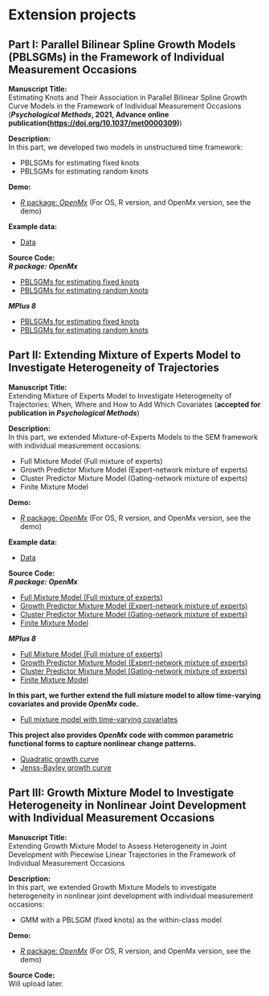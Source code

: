 # Extension projects

## Part I: Parallel Bilinear Spline Growth Models (PBLSGMs) in the Framework of Individual Measurement Occasions
**Manuscript Title:** <br>
Estimating Knots and Their Association in Parallel Bilinear Spline Growth Curve Models in the Framework of Individual Measurement Occasions (***Psychological Methods*, 2021, Advance online publication(https://doi.org/10.1037/met0000309)**)

**Description:** <br>
In this part, we developed two models in unstructured time framework:
- PBLSGMs for estimating fixed knots 
- PBLSGMs for estimating random knots

**Demo:**
- [*R* package: *OpenMx*](https://github.com/Veronica0206/Extension_projects/blob/master/Part%201/OpenMx_demo1.md)
(For OS, R version, and OpenMx version, see the demo)

**Example data:** <br>
- [Data](https://github.com/Veronica0206/Extension_projects/blob/master/Part%201/example_data.csv)

**Source Code:** <br>
***R package: OpenMx*** <br>
- [PBLSGMs for estimating fixed knots](https://github.com/Veronica0206/Extension_projects/blob/master/Part%201/OpenMx_E1/PBLSGM_fixed.R)
- [PBLSGMs for estimating random knots](https://github.com/Veronica0206/Extension_projects/blob/master/Part%201/OpenMx_E1/PBLSGM_random.R)

***MPlus 8*** <br>
- [PBLSGMs for estimating fixed knots](https://github.com/Veronica0206/Extension_projects/blob/master/Part%201/MPlus8_E1/PBLSGM_Unknown%20Fixed%20Knot.inp)
- [PBLSGMs for estimating random knots](https://github.com/Veronica0206/Extension_projects/blob/master/Part%201/MPlus8_E1/PBLSGM_Unknown%20Random%20Knot.inp)

## Part II: Extending Mixture of Experts Model to Investigate Heterogeneity of Trajectories
**Manuscript Title:** <br>
Extending Mixture of Experts Model to Investigate Heterogeneity of Trajectories: When, Where and How to Add Which Covariates (**accepted for publication in *Psychological Methods***)

**Description:** <br>
In this part, we extended Mixture-of-Experts Models to the SEM framework with individual measurement occasions:
- Full Mixture Model (Full mixture of experts)
- Growth Predictor Mixture Model (Expert-network mixture of experts)
- Cluster Predictor Mixture Model (Gating-network mixture of experts)
- Finite Mixture Model

**Demo:** 
- [*R* package: *OpenMx*](https://github.com/Veronica0206/Extension_projects/blob/master/Part%202/OpenMx_demo2.md)
(For OS, R version, and OpenMx version, see the demo)

**Example data:** <br>
- [Data](https://github.com/Veronica0206/Extension_projects/blob/master/Part%202/example_data.csv)

**Source Code:** <br>
***R package: OpenMx*** <br>
- [Full Mixture Model (Full mixture of experts)](https://github.com/Veronica0206/Extension_projects/blob/master/Part%202/OpenMx_E2/full_MoE.R)
- [Growth Predictor Mixture Model (Expert-network mixture of experts)](https://github.com/Veronica0206/Extension_projects/blob/master/Part%202/OpenMx_E2/expert_MoE.R)
- [Cluster Predictor Mixture Model (Gating-network mixture of experts)](https://github.com/Veronica0206/Extension_projects/blob/master/Part%202/OpenMx_E2/gating_MoE.R)
- [Finite Mixture Model](https://github.com/Veronica0206/Extension_projects/blob/master/Part%202/OpenMx_E2/FMM.R)

***MPlus 8*** <br>
- [Full Mixture Model (Full mixture of experts)](https://github.com/Veronica0206/Extension_projects/blob/master/Part%202/MPlus8_E2/Full%20MoE.inp)
- [Growth Predictor Mixture Model (Expert-network mixture of experts)](https://github.com/Veronica0206/Extension_projects/blob/master/Part%202/MPlus8_E2/Expert-network%20MoE.inp)
- [Cluster Predictor Mixture Model (Gating-network mixture of experts)](https://github.com/Veronica0206/Extension_projects/blob/master/Part%202/MPlus8_E2/Gating-network%20MoE.inp)
- [Finite Mixture Model](https://github.com/Veronica0206/Extension_projects/blob/master/Part%202/MPlus8_E2/FMM.inp)

**In this part, we further extend the full mixture model to allow time-varying covariates and provide *OpenMx* code.**
- [Full mixture model with time-varying covariates](https://github.com/Veronica0206/Extension_projects/blob/master/Part%202/R1_extension/OpenMx_E2R/fun_for_VaryingMoE.R)

**This project also provides *OpenMx* code with common parametric functional forms to capture nonlinear change patterns.**
- [Quadratic growth curve](https://github.com/Veronica0206/Extension_projects/blob/master/Part%202/R1_sensitivity/full_MoE_quad.R)
- [Jenss-Bayley growth curve](https://github.com/Veronica0206/Extension_projects/blob/master/Part%202/R1_sensitivity/full_MoE_JB.R)

## Part III: Growth Mixture Model to Investigate Heterogeneity in Nonlinear Joint Development with Individual Measurement Occasions
**Manuscript Title:** <br>
Extending Growth Mixture Model to Assess Heterogeneity in Joint Development with Piecewise Linear Trajectories in the Framework of Individual Measurement Occasions

**Description:** <br>
In this part, we extended Growth Mixture Models to investigate heterogeneity in nonlinear joint development with individual measurement occasions:
- GMM with a PBLSGM (fixed knots) as the within-class model

**Demo:** 
- [*R* package: *OpenMx*](https://github.com/Veronica0206/Extension_projects/blob/master/Part%203/OpenMx_demo3.md)
(For OS, R version, and OpenMx version, see the demo)

**Source Code:** <br>
Will upload later.

